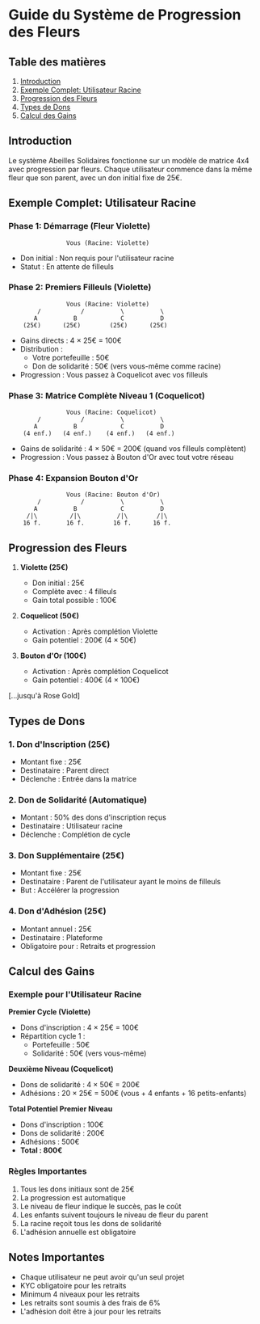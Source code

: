 # Guide du Système de Progression des Fleurs

## Table des matières
1. [Introduction](#introduction)
2. [Exemple Complet: Utilisateur Racine](#exemple-complet-utilisateur-racine)
3. [Progression des Fleurs](#progression-des-fleurs)
4. [Types de Dons](#types-de-dons)
5. [Calcul des Gains](#calcul-des-gains)

## Introduction

Le système Abeilles Solidaires fonctionne sur un modèle de matrice 4x4 avec progression par fleurs. Chaque utilisateur commence dans la même fleur que son parent, avec un don initial fixe de 25€.

## Exemple Complet: Utilisateur Racine

### Phase 1: Démarrage (Fleur Violette)
```
                Vous (Racine: Violette)
```

- Don initial : Non requis pour l'utilisateur racine
- Statut : En attente de filleuls

### Phase 2: Premiers Filleuls (Violette)
```
                Vous (Racine: Violette)
        /           /          \          \
       A          B            C          D
    (25€)      (25€)        (25€)      (25€)
```

- Gains directs : 4 × 25€ = 100€
- Distribution :
  * Votre portefeuille : 50€
  * Don de solidarité : 50€ (vers vous-même comme racine)
- Progression : Vous passez à Coquelicot avec vos filleuls

### Phase 3: Matrice Complète Niveau 1 (Coquelicot)
```
                Vous (Racine: Coquelicot)
        /           /          \          \
       A          B            C          D
    (4 enf.)   (4 enf.)    (4 enf.)   (4 enf.)
```

- Gains de solidarité : 4 × 50€ = 200€ (quand vos filleuls complètent)
- Progression : Vous passez à Bouton d'Or avec tout votre réseau

### Phase 4: Expansion Bouton d'Or
```
                Vous (Racine: Bouton d'Or)
        /           /          \          \
       A          B            C          D
     /|\         /|\          /|\        /|\
    16 f.       16 f.        16 f.      16 f.
```

## Progression des Fleurs

1. **Violette (25€)**
   - Don initial : 25€
   - Complète avec : 4 filleuls
   - Gain total possible : 100€

2. **Coquelicot (50€)**
   - Activation : Après complétion Violette
   - Gain potentiel : 200€ (4 × 50€)

3. **Bouton d'Or (100€)**
   - Activation : Après complétion Coquelicot
   - Gain potentiel : 400€ (4 × 100€)

[...jusqu'à Rose Gold]

## Types de Dons

### 1. Don d'Inscription (25€)
- Montant fixe : 25€
- Destinataire : Parent direct
- Déclenche : Entrée dans la matrice

### 2. Don de Solidarité (Automatique)
- Montant : 50% des dons d'inscription reçus
- Destinataire : Utilisateur racine
- Déclenche : Complétion de cycle

### 3. Don Supplémentaire (25€)
- Montant fixe : 25€
- Destinataire : Parent de l'utilisateur ayant le moins de filleuls
- But : Accélérer la progression

### 4. Don d'Adhésion (25€)
- Montant annuel : 25€
- Destinataire : Plateforme
- Obligatoire pour : Retraits et progression

## Calcul des Gains

### Exemple pour l'Utilisateur Racine

**Premier Cycle (Violette)**
- Dons d'inscription : 4 × 25€ = 100€
- Répartition cycle 1 :
  * Portefeuille : 50€
  * Solidarité : 50€ (vers vous-même)

**Deuxième Niveau (Coquelicot)**
- Dons de solidarité : 4 × 50€ = 200€
- Adhésions : 20 × 25€ = 500€ (vous + 4 enfants + 16 petits-enfants)

**Total Potentiel Premier Niveau**
- Dons d'inscription : 100€
- Dons de solidarité : 200€
- Adhésions : 500€
- **Total : 800€**

### Règles Importantes

1. Tous les dons initiaux sont de 25€
2. La progression est automatique
3. Le niveau de fleur indique le succès, pas le coût
4. Les enfants suivent toujours le niveau de fleur du parent
5. La racine reçoit tous les dons de solidarité
6. L'adhésion annuelle est obligatoire

## Notes Importantes

- Chaque utilisateur ne peut avoir qu'un seul projet
- KYC obligatoire pour les retraits
- Minimum 4 niveaux pour les retraits
- Les retraits sont soumis à des frais de 6%
- L'adhésion doit être à jour pour les retraits